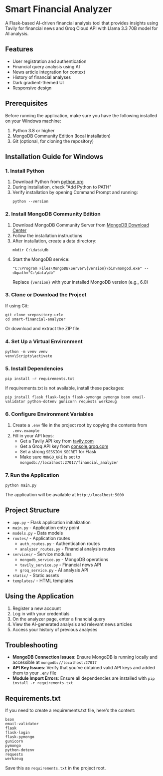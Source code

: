 # Smart Financial Analyzer

A Flask-based AI-driven financial analysis tool that provides insights using Tavily for financial news and Groq Cloud API with Llama 3.3 70B model for AI analysis.

## Features

- User registration and authentication
- Financial query analysis using AI
- News article integration for context
- History of financial analyses
- Dark gradient-themed UI
- Responsive design

## Prerequisites

Before running the application, make sure you have the following installed on your Windows machine:

1. Python 3.8 or higher
2. MongoDB Community Edition (local installation)
3. Git (optional, for cloning the repository)

## Installation Guide for Windows

### 1. Install Python

1. Download Python from [python.org](https://www.python.org/downloads/)
2. During installation, check "Add Python to PATH"
3. Verify installation by opening Command Prompt and running:
   ```
   python --version
   ```

### 2. Install MongoDB Community Edition

1. Download MongoDB Community Server from [MongoDB Download Center](https://www.mongodb.com/try/download/community)
2. Follow the installation instructions
3. After installation, create a data directory:
   ```
   mkdir C:\data\db
   ```
4. Start the MongoDB service:
   ```
   "C:\Program Files\MongoDB\Server\{version}\bin\mongod.exe" --dbpath="C:\data\db"
   ```
   Replace `{version}` with your installed MongoDB version (e.g., 6.0)

### 3. Clone or Download the Project

If using Git:
```
git clone <repository-url>
cd smart-financial-analyzer
```

Or download and extract the ZIP file.

### 4. Set Up a Virtual Environment

```
python -m venv venv
venv\Scripts\activate
```

### 5. Install Dependencies

```
pip install -r requirements.txt
```

If requirements.txt is not available, install these packages:
```
pip install flask flask-login flask-pymongo pymongo bson email-validator python-dotenv gunicorn requests werkzeug
```

### 6. Configure Environment Variables

1. Create a `.env` file in the project root by copying the contents from `.env.example`
2. Fill in your API keys:
   - Get a Tavily API key from [tavily.com](https://tavily.com)
   - Get a Groq API key from [console.groq.com](https://console.groq.com)
   - Set a strong `SESSION_SECRET` for Flask
   - Make sure `MONGO_URI` is set to `mongodb://localhost:27017/financial_analyzer`

### 7. Run the Application

```
python main.py
```

The application will be available at `http://localhost:5000`

## Project Structure

- `app.py` - Flask application initialization
- `main.py` - Application entry point
- `models.py` - Data models
- `routes/` - Application routes
  - `auth_routes.py` - Authentication routes
  - `analyzer_routes.py` - Financial analysis routes
- `services/` - Service modules
  - `mongodb_service.py` - MongoDB operations
  - `tavily_service.py` - Financial news API
  - `groq_service.py` - AI analysis API
- `static/` - Static assets
- `templates/` - HTML templates

## Using the Application

1. Register a new account
2. Log in with your credentials
3. On the analyzer page, enter a financial query
4. View the AI-generated analysis and relevant news articles
5. Access your history of previous analyses

## Troubleshooting

- **MongoDB Connection Issues**: Ensure MongoDB is running locally and accessible at `mongodb://localhost:27017`
- **API Key Issues**: Verify that you've obtained valid API keys and added them to your `.env` file
- **Module Import Errors**: Ensure all dependencies are installed with `pip install -r requirements.txt`

## Requirements.txt

If you need to create a requirements.txt file, here's the content:

```
bson
email-validator
flask
flask-login
flask-pymongo
gunicorn
pymongo
python-dotenv
requests
werkzeug
```

Save this as `requirements.txt` in the project root.